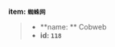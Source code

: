<!-- BEGIN_AUTOGEN: do NOT edit in this block -->

**item: `蜘蛛网`**

> * **name: ** Cobweb
> * **id: `118`**

<!-- END_AUTOGEN-->
